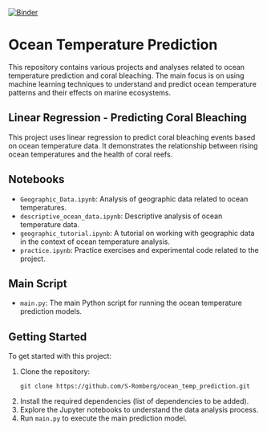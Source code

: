 [![Binder](https://mybinder.org/badge_logo.svg)](https://mybinder.org/v2/gh/S-Romberg/ocean_temp_prediction/HEAD)

# Ocean Temperature Prediction

This repository contains various projects and analyses related to ocean temperature prediction and coral bleaching. The main focus is on using machine learning techniques to understand and predict ocean temperature patterns and their effects on marine ecosystems.

## Linear Regression - Predicting Coral Bleaching

This project uses linear regression to predict coral bleaching events based on ocean temperature data. It demonstrates the relationship between rising ocean temperatures and the health of coral reefs.

## Notebooks

- `Geographic_Data.ipynb`: Analysis of geographic data related to ocean temperatures.
- `descriptive_ocean_data.ipynb`: Descriptive analysis of ocean temperature data.
- `geographic_tutorial.ipynb`: A tutorial on working with geographic data in the context of ocean temperature analysis.
- `practice.ipynb`: Practice exercises and experimental code related to the project.

## Main Script

- `main.py`: The main Python script for running the ocean temperature prediction models.

## Getting Started

To get started with this project:

1. Clone the repository:
   ```
   git clone https://github.com/S-Romberg/ocean_temp_prediction.git
   ```
2. Install the required dependencies (list of dependencies to be added).
3. Explore the Jupyter notebooks to understand the data analysis process.
4. Run `main.py` to execute the main prediction model.

